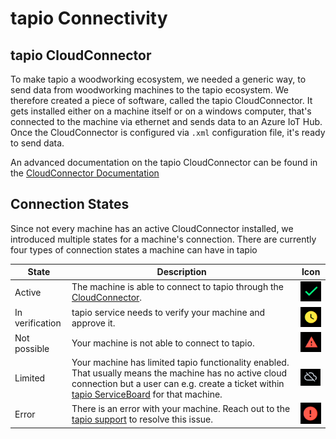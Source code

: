 
# tapio Connectivity

## tapio CloudConnector

To make tapio a woodworking ecosystem, we needed a generic way, to send data from woodworking machines to the tapio ecosystem. We therefore created a piece of software, called the tapio CloudConnector. It gets installed either on a machine itself or on a windows computer, that's connected to the machine via ethernet and sends data to an Azure IoT Hub. Once the CloudConnector is configured via `.xml` configuration file, it's ready to send data.

An advanced documentation on the tapio CloudConnector can be found in the [CloudConnector Documentation](../Manufacturer/CloudConnector)

## Connection States

Since not every machine has an active CloudConnector installed, we introduced multiple states for a machine's connection.
There are currently four types of connection states a machine can have in tapio  

| State           | Description                                                                                                                                                                                                                                                                 | Icon                                                    |
| --------------- | --------------------------------------------------------------------------------------------------------------------------------------------------------------------------------------------------------------------------------------------------------------------------- | ------------------------------------------------------- |
| Active          | The machine is able to connect to tapio through the [CloudConnector](#tapio-cloudconnector).                                                                                                                                                                                | ![Active](../../static/img/docs/ActiveMachine.png)                  |
| In verification | tapio service needs to verify your machine and approve it.                                                                                                                                                                                                                  | ![In verification](../../static/img/docs/InverificationMachine.png) |
| Not possible    | Your machine is not able to connect to tapio.                                                                                                                                                                                                                               | ![Not possible](../../static/img/docs/NotPossibleMachine.png)       |
| Limited         | Your machine has limited tapio functionality enabled. That usually means the machine has no active cloud connection but a user can e.g. create a ticket within [tapio ServiceBoard](https://apps.apple.com/de/app/tapio-serviceboard/id1359195005) for that machine. | ![Limited](../../static/img/docs/OfflineMachine.png)                |
| Error           | There is an error with your machine. Reach out to the [tapio support](mailto:developer@tapio.one) to resolve this issue.                                                                                                                                                    | ![Error](../../static/img/docs/ErrorMachine.png)                    |

